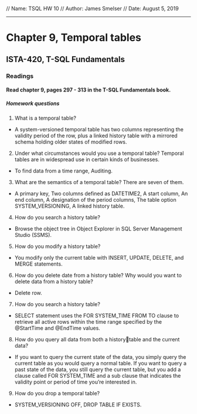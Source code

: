 // Name: TSQL HW 10
// Author: James Smelser
// Date: August 5, 2019

---------------------------------------------------------------
# Chapter 9, Temporal tables
## ISTA-420, T-SQL Fundamentals
### Readings
#### Read chapter 9, pages 297 - 313 in the T-SQL Fundamentals book.
##### Homework questions
1. What is a temporal table?
- A system-versioned temporal table has two columns representing the validity period of the row,
plus a linked history table with a mirrored schema holding older states of modified rows.
2. Under what circumstances would you use a temporal table? Temporal tables are in widespread use in
certain kinds of businesses.
- To find data from a time range, Auditing.
3. What are the semantics of a temporal table? There are seven of them.
- A primary key, Two columns defined as DATETIME2, A start column, An end column, A designation of the period columns,
The table option SYSTEM_VERSIONING, A linked history table.
4. How do you search a history table?
- Browse the object tree in Object Explorer in SQL Server Management Studio (SSMS).
5. How do you modify a history table?
- You modify only the current table with INSERT, UPDATE, DELETE, and MERGE statements.
6. How do you delete date from a history table? Why would you want to delete data from a history table?
- Delete row.
7. How do you search a history table?
- SELECT statement uses the FOR SYSTEM_TIME FROM TO clause to retrieve all active rows within the time range specified by the @StartTime and @EndTime values.
8. How do you query all data from both a historytable and the current data?
- If you want to query the current state of the data, you simply query the current table as you would query a normal table. If you want to query a past state of the data, you still query the current table, but you add a clause called FOR SYSTEM_TIME and a sub clause that indicates the validity point or period of time you’re interested in.
9. How do you drop a temporal table?
- SYSTEM_VERSIONING OFF, DROP TABLE IF EXISTS.
